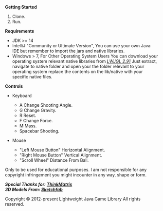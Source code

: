 **Getting Started**
1. Clone.
2. Run.

**Requirements**
- JDK >= 14
- IntelliJ "Community or Ultimate Version", You can use your own Java IDE but remember to import the jars and native libraries.
- Windows > 7, For Other Operating System Users You can download your operating system relevant native libraries from [*LWJGL 2.91*](https://sourceforge.net/projects/java-game-lib/files/Official%20Releases/LWJGL%202.9.1/lwjgl-2.9.1.zip/download) Just extract, navigate to native folder and open your the folder relevant to your operating system replace the contents on the lib/native with your specific native files.

**Controls**
- Keyboard
  - A Change Shooting Angle.
  - G Change Gravity.
  - R Reset.
  - F Change Force.
  - M Mass.
  - Spacebar Shooting.
  
- Mouse
  - "Left Mouse Button" Horizontal Alignment.
  - "Right Mouse Button" Vertical Alignment.
  - "Scroll Wheel" Distance From Ball.

Only to be used for educational purposes.
I am not responsible for any copyright infringement you might incounter in any way, shape or form.

***Special Thanks for: [ThinkMatrix](https://www.youtube.com/user/ThinMatrix)*** <br>
***3D Models From: [Sketchfab](https://sketchfab.com/)***

Copyright © 2012-present Lightweight Java Game Library
All rights reserved.
